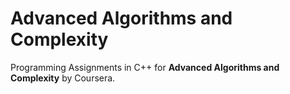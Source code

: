 # Advanced Algorithms and Complexity 
Programming Assignments in C++ for **Advanced Algorithms and Complexity** by Coursera.


